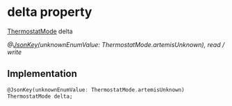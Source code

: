


# delta property






[ThermostatMode](../../package-yonomi_sdk_dart_graphql_devices_devices_query.graphql/ThermostatMode-class.md) delta
  
_@[JsonKey](https://pub.dev/documentation/json_annotation/3.1.1/json_annotation/JsonKey-class.html)(unknownEnumValue: ThermostatMode.artemisUnknown), read / write_






## Implementation

```dart
@JsonKey(unknownEnumValue: ThermostatMode.artemisUnknown)
ThermostatMode delta;


```







